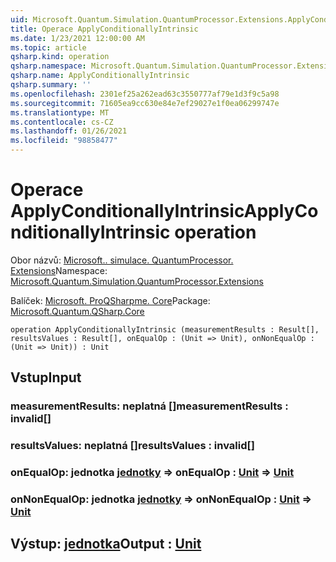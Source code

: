 ```yaml
---
uid: Microsoft.Quantum.Simulation.QuantumProcessor.Extensions.ApplyConditionallyIntrinsic
title: Operace ApplyConditionallyIntrinsic
ms.date: 1/23/2021 12:00:00 AM
ms.topic: article
qsharp.kind: operation
qsharp.namespace: Microsoft.Quantum.Simulation.QuantumProcessor.Extensions
qsharp.name: ApplyConditionallyIntrinsic
qsharp.summary: ''
ms.openlocfilehash: 2301ef25a262ead63c3550777af79e1d3f9c5a98
ms.sourcegitcommit: 71605ea9cc630e84e7ef29027e1f0ea06299747e
ms.translationtype: MT
ms.contentlocale: cs-CZ
ms.lasthandoff: 01/26/2021
ms.locfileid: "98858477"
---
```

# <a name="applyconditionallyintrinsic-operation"></a><span data-ttu-id="37b05-102">Operace ApplyConditionallyIntrinsic</span><span class="sxs-lookup"><span data-stu-id="37b05-102">ApplyConditionallyIntrinsic operation</span></span>

<span data-ttu-id="37b05-103">Obor názvů: [Microsoft.. simulace. QuantumProcessor. Extensions](xref:Microsoft.Quantum.Simulation.QuantumProcessor.Extensions)</span><span class="sxs-lookup"><span data-stu-id="37b05-103">Namespace: [Microsoft.Quantum.Simulation.QuantumProcessor.Extensions](xref:Microsoft.Quantum.Simulation.QuantumProcessor.Extensions)</span></span>

<span data-ttu-id="37b05-104">Balíček: [Microsoft. ProQSharpme. Core](https://nuget.org/packages/Microsoft.Quantum.QSharp.Core)</span><span class="sxs-lookup"><span data-stu-id="37b05-104">Package: [Microsoft.Quantum.QSharp.Core](https://nuget.org/packages/Microsoft.Quantum.QSharp.Core)</span></span>




```qsharp
operation ApplyConditionallyIntrinsic (measurementResults : Result[], resultsValues : Result[], onEqualOp : (Unit => Unit), onNonEqualOp : (Unit => Unit)) : Unit
```


## <a name="input"></a><span data-ttu-id="37b05-105">Vstup</span><span class="sxs-lookup"><span data-stu-id="37b05-105">Input</span></span>

### <a name="measurementresults--__invalidresult__"></a><span data-ttu-id="37b05-106">measurementResults: __neplatná <Result>__[]</span><span class="sxs-lookup"><span data-stu-id="37b05-106">measurementResults : __invalid<Result>__[]</span></span>




### <a name="resultsvalues--__invalidresult__"></a><span data-ttu-id="37b05-107">resultsValues: __neplatná <Result>__[]</span><span class="sxs-lookup"><span data-stu-id="37b05-107">resultsValues : __invalid<Result>__[]</span></span>




### <a name="onequalop--unit--unit"></a><span data-ttu-id="37b05-108">onEqualOp: jednotka [jednotky](xref:microsoft.quantum.lang-ref.unit) => [](xref:microsoft.quantum.lang-ref.unit)</span><span class="sxs-lookup"><span data-stu-id="37b05-108">onEqualOp : [Unit](xref:microsoft.quantum.lang-ref.unit) => [Unit](xref:microsoft.quantum.lang-ref.unit)</span></span> 




### <a name="onnonequalop--unit--unit"></a><span data-ttu-id="37b05-109">onNonEqualOp: jednotka [jednotky](xref:microsoft.quantum.lang-ref.unit) => [](xref:microsoft.quantum.lang-ref.unit)</span><span class="sxs-lookup"><span data-stu-id="37b05-109">onNonEqualOp : [Unit](xref:microsoft.quantum.lang-ref.unit) => [Unit](xref:microsoft.quantum.lang-ref.unit)</span></span> 





## <a name="output--unit"></a><span data-ttu-id="37b05-110">Výstup: [jednotka](xref:microsoft.quantum.lang-ref.unit)</span><span class="sxs-lookup"><span data-stu-id="37b05-110">Output : [Unit](xref:microsoft.quantum.lang-ref.unit)</span></span>

